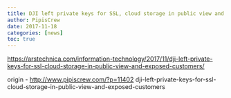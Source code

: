 ```yaml
---
title: DJI left private keys for SSL, cloud storage in public view and exposed customers
author: PipisCrew
date: 2017-11-18
categories: [news]
toc: true
---
```


https://arstechnica.com/information-technology/2017/11/dji-left-private-keys-for-ssl-cloud-storage-in-public-view-and-exposed-customers/

origin - http://www.pipiscrew.com/?p=11402 dji-left-private-keys-for-ssl-cloud-storage-in-public-view-and-exposed-customers